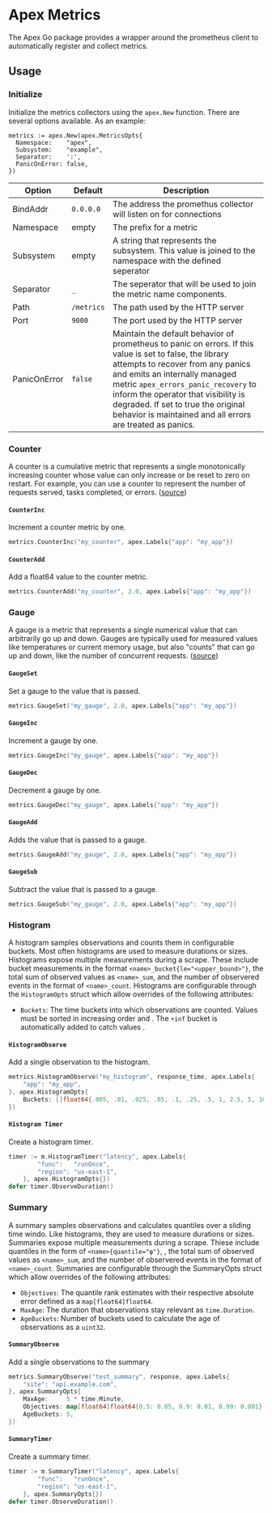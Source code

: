 # Apex Metrics

The Apex Go package provides a wrapper around the prometheus client to automatically register and collect metrics.

## Usage

### Initialize

Initialize the metrics collectors using the `apex.New` function.  There are several options available.  As an example:
```golang
metrics := apex.New(apex.MetricsOpts{
  Namespace:    "apex",
  Subsystem:    "example",
  Separator:    ':',
  PanicOnError: false,
})
```

| Option | Default | Description |
|--------|---------|-------------|
| BindAddr | `0.0.0.0` | The address the promethus collector will listen on for connections |
| Namespace | empty | The prefix for a metric |
| Subsystem | empty | A string that represents the subsystem.  This value is joined to the namespace with the defined seperator |
| Separator | `_` | The seperator that will be used to join the metric name components. |
| Path | `/metrics` | The path used by the HTTP server |
| Port | `9000` | The port used by the HTTP server |
| PanicOnError | `false` | Maintain the default behavior of prometheus to panic on errors.  If this value is set to false, the library attempts to recover from any panics and emits an internally managed metric `apex_errors_panic_recovery` to inform the operator that visibility is degraded.  If set to true the original behavior is maintained and all errors are treated as panics. |  

### Counter

A counter is a cumulative metric that represents a single monotonically increasing counter whose value can only increase or be reset to zero on restart. For example, you can use a counter to represent the number of requests served, tasks completed, or errors. ([source](https://prometheus.io/docs/concepts/metric_types/#counter))

#### `CounterInc`

Increment a counter metric by one.

```go
metrics.CounterInc("my_counter", apex.Labels{"app": "my_app"})
```

#### `CounterAdd`

Add a float64 value to the counter metric. 

```go
metrics.CounterAdd("my_counter", 2.0, apex.Labels{"app": "my_app"})
```

### Gauge

A gauge is a metric that represents a single numerical value that can arbitrarily go up and down.  Gauges are typically used for measured values like temperatures or current memory usage, but also "counts" that can go up and down, like the number of concurrent requests. ([source](https://prometheus.io/docs/concepts/metric_types/#gauge))

#### `GaugeSet`

Set a gauge to the value that is passed.

```go
metrics.GaugeSet("my_gauge", 2.0, apex.Labels{"app": "my_app"})
```

#### `GaugeInc`

Increment a gauge by one.

```go
metrics.GaugeInc("my_gauge", apex.Labels{"app": "my_app"})
```

#### `GaugeDec`

Decrement a gauge by one.

```go
metrics.GaugeDec("my_gauge", apex.Labels{"app": "my_app"})
```

#### `GaugeAdd`

Adds the value that is passed to a gauge.

```go
metrics.GaugeAdd("my_gauge", 2.0, apex.Labels{"app": "my_app"})
```

#### `GaugeSub`

Subtract the value that is passed to a gauge.

```go
metrics.GaugeSub("my_gauge", 2.0, apex.Labels{"app": "my_app"})
```

### Histogram

A histogram samples observations and counts them in configurable buckets. Most often histograms are used to measure durations or sizes.  Histograms expose multiple measurements during a scrape.  These include bucket measurements in the format `<name>_bucket{le="<upper_bound>"}`, the total sum of observed values as `<name>_sum`, and the number of observered events in the format of `<name>_count`.  Histograms are configurable through the `HistogramOpts` struct which allow overrides of the following attributes:

* `Buckets`: The time buckets into which observations are counted.  Values must be sorted in increasing order and .  The `+inf` bucket is automatically added to catch values .

#### `HistogramObserve`

Add a single observation to the histogram.

```go
metrics.HistogramObserve("my_histogram", response_time, apex.Labels{
	"app": "my_app",
}, apex.HistogramOpts{
	Buckets: []float64{.005, .01, .025, .05, .1, .25, .5, 1, 2.5, 5, 10},
})
```

#### `Histogram Timer`

Create a histogram timer. 

```go
timer := m.HistogramTimer("latency", apex.Labels{
		"func":   "runOnce",
		"region": "us-east-1",
	}, apex.HistogramOpts{})
defer timer.ObserveDuration()
```

### Summary

A summary samples observations and calculates quantiles over a sliding time windo.  Like histograms, they are used to measure durations or sizes.  Summaries expose multiple measurements during a scrape.  Thiese include quantiles in the form of `<name>{quantile="φ"}`, , the total sum of observed values as `<name>_sum`, and the number of observered events in the format of `<name>_count`.  Summaries are configurable through the SummaryOpts struct which allow overrides of the following attributes:

* `Objectives`: The quantile rank estimates with their respective absolute error defined as a `map[float64]float64`.
* `MaxAge`: The duration that observations stay relevant as `time.Duration`.
* `AgeBuckets`: Number of buckets used to calculate the age of observations as a `uint32`.

#### `SummaryObserve`

Add a single observations to the summary

```go
metrics.SummaryObserve("test_summary", response, apex.Labels{
	"site": "api.example.com",
}, apex.SummaryOpts{
	MaxAge:     5 * time.Minute,
	Objectives: map[float64]float64{0.5: 0.05, 0.9: 0.01, 0.99: 0.001},
	AgeBuckets: 5,
})
```

#### `SummaryTimer`

Create a summary timer. 

```go
timer := m.SummaryTimer("latency", apex.Labels{
		"func":   "runOnce",
		"region": "us-east-1",
	}, apex.SummaryOpts{})
defer timer.ObserveDuration()
```
